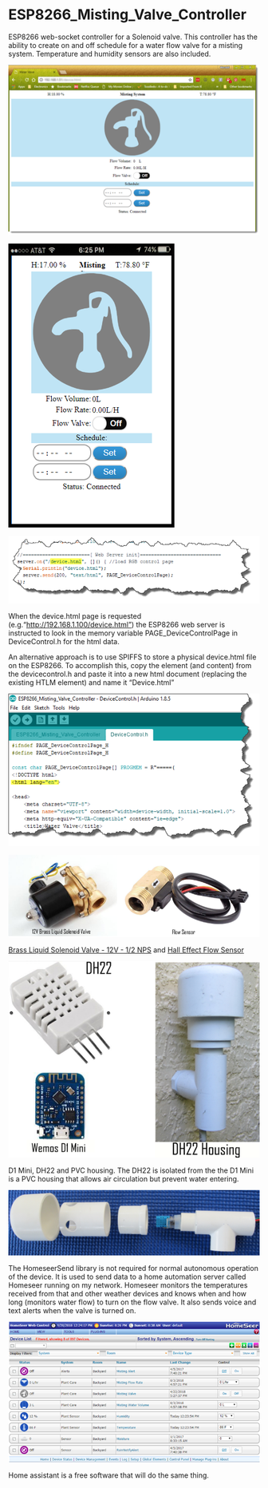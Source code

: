 # ESP8266_Misting_Valve_Controller

ESP8266 web-socket controller for a Solenoid valve. This controller has the ability to create on and off schedule for a water flow valve for a misting system. Temperature and humidity sensors are also included.  


<img src="images/MistingValve.png" width="700"></img>


![valve](/images/iPhoneWaterValve.png)


![Device.html](/images/DeviceHTML.png)

When the device.html page is requested (e.g.“http://192.168.1.100/device.html”) the ESP8266 web server is instructed to look in the memory variable PAGE_DeviceControlPage in DeviceControl.h for the html data. 


An alternative approach is to use SPIFFS to store a physical device.html file on the ESP8266. To accomplish this, copy the <html> element (and content) from the devicecontrol.h and paste it into a new html document (replacing the existing HTLM element) and name it “Device.html”

![DeviceControl.h](/images/DeviceControl_h.png)



![Valve & Flow Sensor](/images/Sensor&Valve.png)

[Brass Liquid Solenoid Valve - 12V - 1/2 NPS](https://www.adafruit.com/product/996) and 
[Hall Effect Flow Sensor](https://www.amazon.com/gp/product/B01FJR9RRK/ref=oh_aui_detailpage_o00_s00?ie=UTF8&psc=1)


![Housing D! Mini DH22](/images/Housing_D1Mini.png)

D1 Mini, DH22 and PVC housing. The DH22 is isolated from the the D1 Mini is a PVC housing that allows air circulation but prevent water entering.

![DH22 Housing Exploded](/images/DH22EXP.png)


The HomeseerSend library is not required for normal autonomous operation of the device. It is used to send data to a home automation server called Homeseer running on my network. Homeseer monitors the temperatures received from that and other weather devices and knows when and how long (monitors water flow) to turn on the flow valve. It also sends voice and text alerts when the valve is turned on.

![Homeseer](/images/Homeseer.png)

Home assistant is a free software that will do the same thing.
